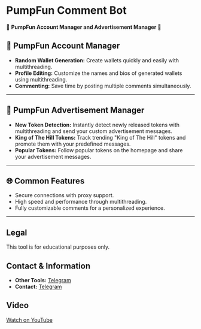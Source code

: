 # PumpFun Comment Bot

🌟 **PumpFun Account Manager and Advertisement Manager** 🌟

## 💼 PumpFun Account Manager
- **Random Wallet Generation:** Create wallets quickly and easily with multithreading.
- **Profile Editing:** Customize the names and bios of generated wallets using multithreading.
- **Commenting:** Save time by posting multiple comments simultaneously.

---

## 📢 PumpFun Advertisement Manager
- **New Token Detection:** Instantly detect newly released tokens with multithreading and send your custom advertisement messages.
- **King of The Hill Tokens:** Track trending "King of The Hill" tokens and promote them with your predefined messages.
- **Popular Tokens:** Follow popular tokens on the homepage and share your advertisement messages.

---

## 🌐 Common Features
- Secure connections with proxy support.
- High speed and performance through multithreading.
- Fully customizable comments for a personalized experience.

---

## Legal
This tool is for educational purposes only.

## Contact & Information
- **Other Tools:** [Telegram](https://t.me/toolsocial)
- **Contact:** [Telegram](https://t.me/pinkblau)

## Video
[Watch on YouTube](https://youtu.be/J60X9el1pLU)


